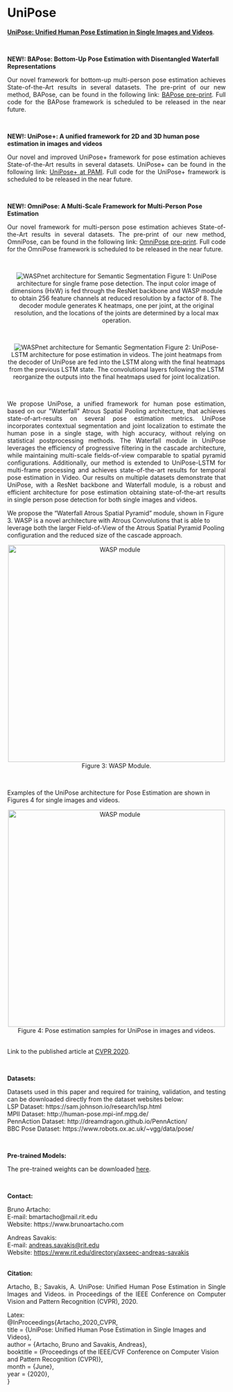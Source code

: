 # UniPose

  <a href="https://openaccess.thecvf.com/content_CVPR_2020/html/Artacho_UniPose_Unified_Human_Pose_Estimation_in_Single_Images_and_Videos_CVPR_2020_paper.html">**UniPose: Unified Human Pose Estimation in Single Images and Videos**</a>.
</p><br />

**NEW!: BAPose: Bottom-Up Pose Estimation with Disentangled Waterfall Representations**
<p align="justify">
Our novel framework for bottom-up multi-person pose estimation achieves State-of-the-Art results in several datasets. The pre-print of our new method, BAPose, can be found in the following link: <a href="https://arxiv.org/abs/2112.10716">BAPose pre-print</a>. Full code for the BAPose framework is scheduled to be released in the near future.
</p><br />

**NEW!: UniPose+: A unified framework for 2D and 3D human pose estimation in images and videos**
<p align="justify">
Our novel and improved UniPose+ framework for pose estimation achieves State-of-the-Art results in several datasets. UniPose+ can be found in the following link: <a href="https://www.computer.org/csdl/journal/tp/5555/01/09599531/1yeC9DHjMw8">UniPose+ at PAMI</a>. Full code for the UniPose+ framework is scheduled to be released in the near future.
</p><br />

**NEW!: OmniPose: A Multi-Scale Framework for Multi-Person Pose Estimation**
<p align="justify">
Our novel framework for multi-person pose estimation achieves State-of-the-Art results in several datasets. The pre-print of our new method, OmniPose, can be found in the following link: <a href="https://arxiv.org/abs/2103.10180">OmniPose pre-print</a>. Full code for the OmniPose framework is scheduled to be released in the near future.
</p><br />

<p align="center">
  <img src="https://people.rit.edu/bm3768/images/Unipose_pipeline.png" title="WASPnet architecture for Semantic Segmentation">
  Figure 1: UniPose architecture for single frame pose detection. The input color image of dimensions (HxW) is fed through the ResNet backbone and WASP module to obtain 256 feature channels at reduced resolution by a factor of 8. The decoder module generates K heatmaps, one per joint, at the original resolution, and the locations of the joints are determined by a local max operation.
</p><br />

<p align="center">
  <img src="https://people.rit.edu/bm3768/images/Unipose_LSTM.png" title="WASPnet architecture for Semantic Segmentation">
  Figure 2: UniPose-LSTM architecture for pose estimation in videos. The joint heatmaps from the decoder of UniPose are fed into the LSTM along with the final heatmaps from the previous LSTM state. The convolutional layers following the LSTM reorganize the outputs into the final heatmaps used for joint localization.
</p><br />


<p align="justify">
We propose UniPose, a unified framework for human pose estimation, based on our "Waterfall" Atrous Spatial Pooling architecture, that achieves state-of-art-results on several pose estimation metrics. UniPose incorporates contextual segmentation and joint localization to estimate the human pose in a single stage, with high accuracy, without relying on statistical postprocessing methods. The Waterfall module in UniPose leverages the efficiency of progressive filtering in the cascade architecture, while maintaining multi-scale fields-of-view comparable to spatial pyramid configurations. Additionally, our method is extended to UniPose-LSTM for multi-frame processing and achieves state-of-the-art results for temporal pose estimation in Video. Our results on multiple datasets demonstrate that UniPose, with a ResNet backbone and Waterfall module, is a robust and efficient architecture for pose estimation obtaining state-of-the-art results in single person pose detection for both single images and videos.
  
We propose the “Waterfall Atrous Spatial Pyramid” module, shown in Figure 3. WASP is a novel architecture with Atrous Convolutions that is able to leverage both the larger Field-of-View of the Atrous Spatial Pyramid Pooling configuration and the reduced size of the cascade approach.<br />

<p align="center">
  <img src="https://www.mdpi.com/sensors/sensors-19-05361/article_deploy/html/images/sensors-19-05361-g006.png" width=500 title="WASP module"><br />
  Figure 3: WASP Module.
</p><br />

Examples of the UniPose architecture for Pose Estimation are shown in Figures 4 for single images and videos.<br />

<p align="center">
  <img src="https://people.rit.edu/bm3768/images/supplemental.png" width=500 title="WASP module"><br />
  Figure 4: Pose estimation samples for UniPose in images and videos.
  <br /><br />
  
Link to the published article at <a href="https://openaccess.thecvf.com/content_CVPR_2020/html/Artacho_UniPose_Unified_Human_Pose_Estimation_in_Single_Images_and_Videos_CVPR_2020_paper.html">CVPR 2020</a>.
</p><br />

**Datasets:**
<p align="justify">
Datasets used in this paper and required for training, validation, and testing can be downloaded directly from the dataset websites below:<br />
  LSP Dataset: https://sam.johnson.io/research/lsp.html<br />
  MPII Dataset: http://human-pose.mpi-inf.mpg.de/<br />
  PennAction Dataset: http://dreamdragon.github.io/PennAction/<br />
  BBC Pose Dataset: https://www.robots.ox.ac.uk/~vgg/data/pose/<br />
</p><br />

**Pre-trained Models:**
<p align="justify">
The pre-trained weights can be downloaded
  <a href="https://drive.google.com/drive/folders/1dPc7AayY2Pi3gjUURgozkuvlab5Vr-9n?usp=sharing">here</a>.
</p><br />


**Contact:**

<p align="justify">
Bruno Artacho:<br />
  E-mail: bmartacho@mail.rit.edu<br />
  Website: https://www.brunoartacho.com<br />
  
Andreas Savakis:<br />
  E-mail: andreas.savakis@rit.edu<br />
  Website: https://www.rit.edu/directory/axseec-andreas-savakis<br /><br />
</p>

**Citation:**

<p align="justify">
Artacho, B.; Savakis, A. UniPose: Unified Human Pose Estimation in Single Images and Videos. in Proceedings of the IEEE Conference on Computer Vision and Pattern Recognition (CVPR), 2020. <br />

Latex:<br />
@InProceedings{Artacho_2020_CVPR,<br />
  title = {UniPose: Unified Human Pose Estimation in Single Images and Videos},<br />
  author = {Artacho, Bruno and Savakis, Andreas},<br />
  booktitle = {Proceedings of the IEEE/CVF Conference on Computer Vision and Pattern Recognition (CVPR)},<br />
  month = {June},<br />
  year = {2020},<br />
}<br />
</p>
